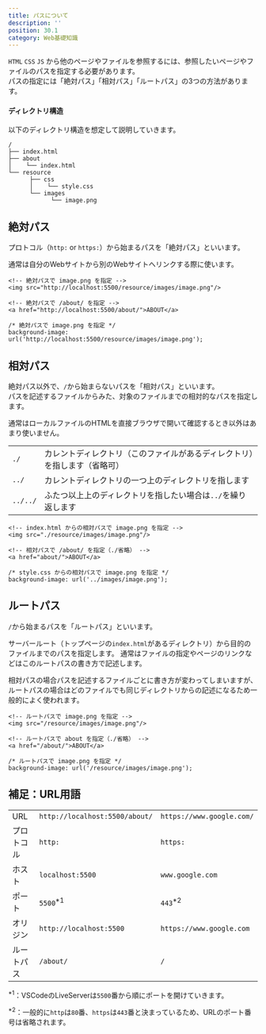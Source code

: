 ```yaml
---
title: パスについて
description: ''
position: 30.1
category: Web基礎知識
---
```


`HTML` `CSS` `JS` から他のページやファイルを参照するには、参照したいページやファイルのパスを指定する必要があります。  
パスの指定には「絶対パス」「相対パス」「ルートパス」の3つの方法があります。

#### ディレクトリ構造

以下のディレクトリ構造を想定して説明していきます。

```
/
├── index.html
├── about
│    └── index.html
└── resource
      ├── css
      │    └── style.css
      └── images
            └── image.png
```

## 絶対パス

プロトコル（`http:` or `https:`）から始まるパスを「絶対パス」といいます。

通常は自分のWebサイトから別のWebサイトへリンクする際に使います。

```html[index.html]
<!-- 絶対パスで image.png を指定 -->
<img src="http://localhost:5500/resource/images/image.png"/>

<!-- 絶対パスで /about/ を指定 -->
<a href="http://localhost:5500/about/">ABOUT</a>
```

```css[style.css]
/* 絶対パスで image.png を指定 */
background-image: url('http://localhost:5500/resource/images/image.png');
```

## 相対パス

絶対パス以外で、`/`から始まらないパスを「相対パス」といいます。  
パスを記述するファイルからみた、対象のファイルまでの相対的なパスを指定します。

通常はローカルファイルのHTMLを直接ブラウザで開いて確認するとき以外はあまり使いません。

|||
|:--|:--|
|`./`|カレントディレクトリ（このファイルがあるディレクトリ）を指します（省略可）|
|`../`|カレントディレクトリの一つ上のディレクトリを指します|
|`../../`|ふたつ以上上のディレクトリを指したい場合は`../`を繰り返します|

```html[index.html]
<!-- index.html からの相対パスで image.png を指定 -->
<img src="./resource/images/image.png"/>

<!-- 相対パスで /about/ を指定（./省略） -->
<a href="about/">ABOUT</a>
```

```css[style.css]
/* style.css からの相対パスで image.png を指定 */
background-image: url('../images/image.png');
```

## ルートパス

`/`から始まるパスを「ルートパス」といいます。

サーバールート（トップページの`index.html`があるディレクトリ）から目的のファイルまでのパスを指定します。
通常はファイルの指定やページのリンクなどはこのルートパスの書き方で記述します。

相対パスの場合パスを記述するファイルごとに書き方が変わってしまいますが、ルートパスの場合はどのファイルでも同じディレクトリからの記述になるため一般的によく使われます。

```html[index.html]
<!-- ルートパスで image.png を指定 -->
<img src="/resource/images/image.png"/>

<!-- ルートパスで about を指定（./省略） -->
<a href="/about/">ABOUT</a>
```

```css[style.css]
/* ルートパスで image.png を指定 */
background-image: url('/resource/images/image.png');
```

## 補足：URL用語

||||
|:--|:--|:--|
|URL|`http://localhost:5500/about/`|`https://www.google.com/`|
|プロトコル|`http:`|`https:`|
|ホスト|`localhost:5500`|`www.google.com`|
|ポート|`5500`<sup>*1</sup>|`443`<sup>*2</sup>|
|オリジン|`http://localhost:5500`|`https://www.google.com`|
|ルートパス|`/about/`|`/`|

<sup>*1</sup>：VSCodeのLiveServerは`5500`番から順にポートを開けていきます。

<sup>*2</sup>：一般的に`http`は`80`番、`https`は`443`番と決まっているため、URLのポート番号は省略されます。